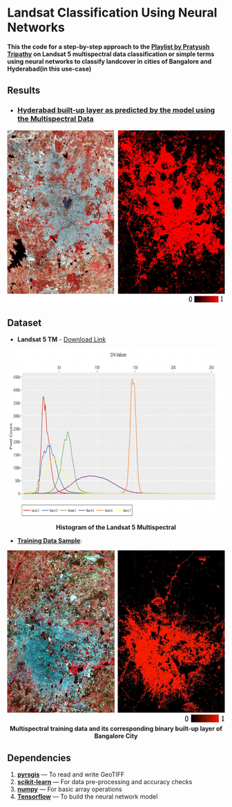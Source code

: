 # Landsat Classification Using Neural Networks

**This the code for a step-by-step approach to the [**Playlist by Pratyush Tripathy**](https://www.youtube.com/playlist?list=PL5VtL7Y4tgIl_wNWdus4_CwWvmdKCH7bz) on Landsat 5 multispectral data classification or simple terms using neural networks to classify landcover in cities of Bangalore and Hyderabad(in this use-case)**

## Results
* ### <ins>Hyderabad built-up layer as predicted by the model using the Multispectral Data</ins>
<p align="center">
<img src="https://github.com/AdiNarendra98/AI-for-Environment/blob/main/Landsat-Classification-Using-Neural-Network/images/Hyd%20O:P.gif" width="800" height="400"><br>
</p>


## Dataset
- **Landsat 5 TM** - [Download Link](https://github.com/PratyushTripathy/Land-Cover-Using-Machine-Learning)


<p align="center">
<img src="https://github.com/AdiNarendra98/AI-for-Environment/blob/main/Landsat-Classification-Using-Neural-Network/images/ss1.png " width="800" height="400"><br>
<b>Histogram of the Landsat 5 Multispectral</b><br>
</p>

- <ins>**Training Data Sample**</ins>:

<p align="center">
<img src="https://github.com/AdiNarendra98/AI-for-Environment/blob/main/Landsat-Classification-Using-Neural-Network/images/Beng%20Train.webp  " width="800" height="400"><br>
<b>Multispectral training data and its corresponding binary built-up layer of Bangalore City</b><br>
</p>

## Dependencies
1. [**pyrsgis**](https://pypi.org/project/pyrsgis/) — To read and write GeoTIFF
2. [**scikit-learn**](https://pypi.org/project/scikit-learn/) — For data pre-processing and accuracy checks
3. [**numpy**](https://pypi.org/project/numpy/) — For basic array operations
4. [**Tensorflow**](https://www.tensorflow.org/install/pip) — To build the neural network model





